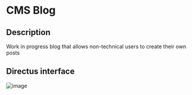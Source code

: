 # CMS Blog
## Description
Work in progress blog that allows non-technical users to create their own posts

## Directus interface
![image](https://user-images.githubusercontent.com/48767631/218475935-425a2f3e-027b-45de-9858-b67695749b64.png)
